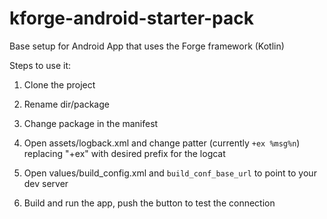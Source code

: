 # kforge-android-starter-pack
Base setup for Android App that uses the Forge framework (Kotlin)



Steps to use it:

1. Clone the project

2. Rename dir/package

3. Change package in the manifest

4. Open assets/logback.xml and change patter (currently `+ex %msg%n`) replacing "+ex" with desired prefix for the logcat

5. Open values/build_config.xml and `build_conf_base_url` to point to your dev server

6. Build and run the app, push the button to test the connection